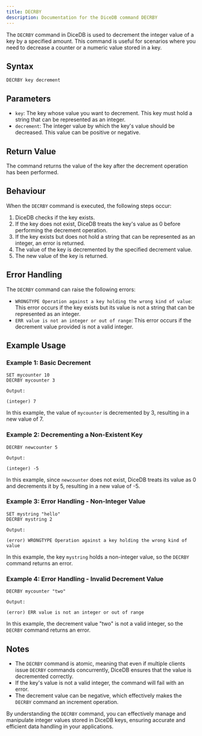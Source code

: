 ```yaml
---
title: DECRBY
description: Documentation for the DiceDB command DECRBY
---
```


The `DECRBY` command in DiceDB is used to decrement the integer value of a key by a specified amount. This command is useful for scenarios where you need to decrease a counter or a numeric value stored in a key.

## Syntax

```
DECRBY key decrement
```

## Parameters

- `key`: The key whose value you want to decrement. This key must hold a string that can be represented as an integer.
- `decrement`: The integer value by which the key's value should be decreased. This value can be positive or negative.

## Return Value

The command returns the value of the key after the decrement operation has been performed.

## Behaviour

When the `DECRBY` command is executed, the following steps occur:

1. DiceDB checks if the key exists.
2. If the key does not exist, DiceDB treats the key's value as 0 before performing the decrement operation.
3. If the key exists but does not hold a string that can be represented as an integer, an error is returned.
4. The value of the key is decremented by the specified decrement value.
5. The new value of the key is returned.

## Error Handling

The `DECRBY` command can raise the following errors:

- `WRONGTYPE Operation against a key holding the wrong kind of value`: This error occurs if the key exists but its value is not a string that can be represented as an integer.
- `ERR value is not an integer or out of range`: This error occurs if the decrement value provided is not a valid integer.

## Example Usage

### Example 1: Basic Decrement

```DiceDB
SET mycounter 10
DECRBY mycounter 3
```

`Output:`

```
(integer) 7
```

In this example, the value of `mycounter` is decremented by 3, resulting in a new value of 7.

### Example 2: Decrementing a Non-Existent Key

```DiceDB
DECRBY newcounter 5
```

`Output:`

```
(integer) -5
```

In this example, since `newcounter` does not exist, DiceDB treats its value as 0 and decrements it by 5, resulting in a new value of -5.

### Example 3: Error Handling - Non-Integer Value

```DiceDB
SET mystring "hello"
DECRBY mystring 2
```

`Output:`

```
(error) WRONGTYPE Operation against a key holding the wrong kind of value
```

In this example, the key `mystring` holds a non-integer value, so the `DECRBY` command returns an error.

### Example 4: Error Handling - Invalid Decrement Value

```DiceDB
DECRBY mycounter "two"
```

`Output:`

```
(error) ERR value is not an integer or out of range
```

In this example, the decrement value "two" is not a valid integer, so the `DECRBY` command returns an error.

## Notes

- The `DECRBY` command is atomic, meaning that even if multiple clients issue `DECRBY` commands concurrently, DiceDB ensures that the value is decremented correctly.
- If the key's value is not a valid integer, the command will fail with an error.
- The decrement value can be negative, which effectively makes the `DECRBY` command an increment operation.

By understanding the `DECRBY` command, you can effectively manage and manipulate integer values stored in DiceDB keys, ensuring accurate and efficient data handling in your applications.

